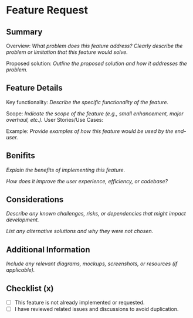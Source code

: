 # Feature Request

## Summary

Overview: _What problem does this feature address? Clearly describe the problem or limitation that this feature would solve._

Proposed solution: _Outline the proposed solution and how it addresses the problem._

## Feature Details

Key functionality: _Describe the specific functionality of the feature._

Scope: _Indicate the scope of the feature (e.g., small enhancement, major overhaul, etc.)._
User Stories/Use Cases:

Example: _Provide examples of how this feature would be used by the end-user._

## Benifits

_Explain the benefits of implementing this feature._

_How does it improve the user experience, efficiency, or codebase?_

## Considerations

_Describe any known challenges, risks, or dependencies that might impact development._

_List any alternative solutions and why they were not chosen._

## Additional Information

_Include any relevant diagrams, mockups, screenshots, or resources (if applicable)._

## Checklist (x)

- [ ] This feature is not already implemented or requested.
- [ ] I have reviewed related issues and discussions to avoid duplication.